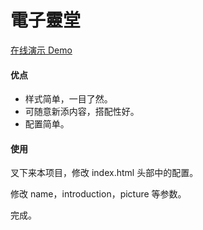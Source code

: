 # 電子靈堂

[在线演示 Demo](https://asoulfucker.github.io/Lingtang_OnInternet/)

#### 优点
 - 样式简单，一目了然。
 - 可随意新添内容，搭配性好。
 - 配置简单。

#### 使用

叉下来本项目，修改 index.html 头部中的配置。

修改 name，introduction，picture 等参数。

完成。
